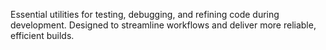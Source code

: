 Essential utilities for testing, debugging, and refining code during development. Designed to streamline workflows and deliver more reliable, efficient builds.